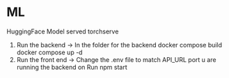 # ML
HuggingFace Model served torchserve

1. Run the backend -> 
In the folder for the backend
docker compose build
docker compose up -d
2. Run the front end ->
Change the .env file to match API_URL port u are running the backend on
Run npm start
